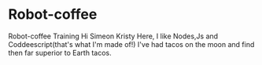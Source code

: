 # Robot-coffee
Robot-coffee Training
Hi Simeon
Kristy Here, I like Nodes,Js and Coddeescript(that's what I'm made of!)
I've had tacos on the moon and find then far superior to Earth tacos.

